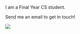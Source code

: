 I am a Final Year CS student.

Send me an email to get in touch!

[![](https://img.shields.io/badge/Gmail-D14836?style=for-the-badge&logo=gmail&logoColor=white)](mailto:ivan.ng.chak.ming@gmail.com)
